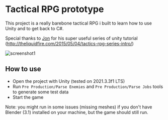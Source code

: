 # Tactical RPG prototype

This project is a really barebone tactical RPG i built to learn how to use Unity and to get back to C#.

Special thanks to [Jon](http://theliquidfire.com/about/) for his super useful series of unity tutorial (http://theliquidfire.com/2015/05/04/tactics-rpg-series-intro/)

![screenshot1](https://user-images.githubusercontent.com/622180/128101975-99b269df-35e1-42cb-95e5-80976f6487e5.png)

## How to use

- Open the project with Unity (tested on 2021.3.3f1 LTS)
- Run `Pre Production/Parse Enemies` and `Pre Production/Parse Jobs` tools to generate some test data
- Start the game

Note: you might run in some issues (missing meshes) if you don't have Blender (3.1) installed on your machine, but the game should still run.
